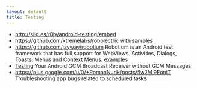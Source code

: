 ```yaml
---
layout: default
title: Testing
---
```

 - http://slid.es/r0ly/android-testing/embed
 - https://github.com/xtremelabs/robolectric with [samples](https://github.com/robolectric/RobolectricSample)
 - https://github.com/jayway/robotium Robotium is an Android test framework that has full support for WebViews, Activities, Dialogs, Toasts, Menus and Context Menus. [examples](http://www.vogella.com/articles/Robotium/article.html)
 - [Testing](https://plus.google.com/108612553581259107752/posts/ERVnjUAjsbZ) Your Android GCM Broadcast Receiver without GCM Messages
 - https://plus.google.com/u/0/+RomanNurik/posts/5w3Mi9EoniT Troubleshooting app bugs related to scheduled tasks
